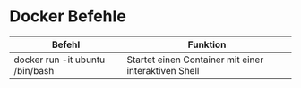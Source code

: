 # Docker Befehle

| Befehl | Funktion |
|--|--|
| docker run -it ubuntu /bin/bash | Startet einen Container mit einer interaktiven Shell |


